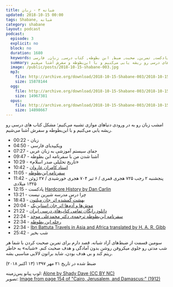 ```yaml
---
title: شبانه ۳ - زبان
updated: 2018-10-15 00:00
tags: Shabane, شبانه
category: shabane
layout: podcast
podcast:
  episode: 3
  explicit: no
  block: no
  duration: 1680
  keywords: پادکست, تمرین, صحبت, ضبط, ابن بطوطه, کتاب درسی, زبان, فارسی
  summary: امشب زبان رو به در ورودی دنیاهای موازی تشبیه می‌کنیم؛ مشکل کتاب های درسی رو ریشه یابی می‌کنیم و با ابن‌بطوطه و سفرش آشنا می‌شیم.
  image: /public/posts/2018-10-15-shabane-003.jpg
  mp3:
    file: http://archive.org/download/2018-10-15-Shabane-003/2018-10-15-shabane-003.mp3
    size: 15878144 
  ogg:
    file: http://archive.org/download/2018-10-15-Shabane-003/2018-10-15-shabane-003.ogg
    size: 14967381
  opus:
    file: http://archive.org/download/2018-10-15-Shabane-003/2018-10-15-shabane-003.opus
    size: 14898667
---
```

امشب زبان رو به در ورودی دنیاهای موازی تشبیه می‌کنیم؛ مشکل کتاب های درسی رو ریشه یابی می‌کنیم و با ابن‌بطوطه و سفرش آشنا می‌شیم.

<!--more-->

* 00:22 - زبان
* 04:50 - ویکیپدیای فارسی
* 07:27 - جفای سیستم آموزشی به زبان عربی
* 09:47 - آشنا شدن من با سفرنامه ابن بطوطه
* 10:29 - «تاریخ تحلیلی صدر اسلام»
* 10:42 - [استاد کامران عاروان](https://shenoto.com/album/25228-%D9%82%D8%B3%D9%85%D8%AA-%D8%AF%D9%88%D8%A7%D8%B2%D8%AF%D9%87%D9%85)
* 11:05 - [سفرنامه ابن‌بطوطه](https://fa.wikipedia.org/wiki/%D8%B3%D9%81%D8%B1%D9%86%D8%A7%D9%85%D9%87_%D8%A7%D8%A8%D9%86_%D8%A8%D8%B7%D9%88%D8%B7%D9%87)
* 11:42 - پنجشنبه ۲ رجب ۷۲۵ هجری قمری / ۶ تیر ۷۰۴ هجری خورشیدی / ۲۷ ژوئن ۱۳۲۵ میلادی
* 12:15 - پادکست [Hardcore History by Dan Carlin](https://www.dancarlin.com/hardcore-history-series/)
* 13:21 - چرا درس مدرسه شیرین نیست
* 18:43 - [بهشت گمشده اثر جان میلتون](https://fa.wikipedia.org/wiki/%D8%A8%D9%87%D8%B4%D8%AA_%DA%AF%D9%85%D8%B4%D8%AF%D9%87)
* 20:04 - [موش‌ها و آدم‌ها اثر جان استاین‌بک](https://fa.wikipedia.org/wiki/%D9%85%D9%88%D8%B4%E2%80%8C%D9%87%D8%A7_%D9%88_%D8%A2%D8%AF%D9%85%E2%80%8C%D9%87%D8%A7)
* 21:22 - [دانلود رایگان تمامی کتاب‌های درسی ایران](http://www.chap.sch.ir/)
* 22:24 - [سفرنامه ابن‌بطوطه ترجمه‌ی دکتر محمدعلی موحد](https://www.goodreads.com/book/show/36896252)
* 22:34 - [رحله ابن بطوطه](https://archive.org/details/IbnBattutaRahlahPart1MisrI001261/page/n0)
* 22:34 - [Ibn Battuta Travels in Asia and Africa  translated by H. A. R. Gibb](https://archive.org/details/in.ernet.dli.2015.173790/page/n3)
* 25:42 - شب بخیر

سومین قسمت از ضبط‌های آزاد شبانه. قصد دارم برای تمرین صحبت کردن با شما هر شب مدتی رو جلوی میکروفن روشن بدون آمادگی و هدف صحبت کنم. «شبانه» به خاطر ریتم کند و بی هدف بودن، شاید براتون لالایی مناسبی بشه.

ضبط شده در تاریخ ۲۱ مهر ۱۳۹۷ (۱۳ اکتبر ۲۰۱۸)


لوپ پیانو پس‌زمینه: [Alone by Shady Dave (CC BY NC)](https://freesound.org/people/ShadyDave/sounds/277447/)  
تصویر: [Image from page 154 of "Cairo, Jerusalem, and Damascus:" (1912)](https://www.flickr.com/photos/internetarchivebookimages/14596552827/)
